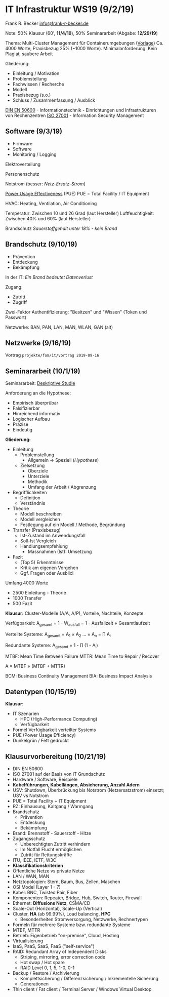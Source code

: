 # IT Infrastruktur WS19 (9/2/19)

Frank R. Becker
info@frank-r-becker.de

Note: 50% Klausur (60', **11/4/19**), 50% Seminararbeit (Abgabe: **12/29/19**)

Thema: Multi-Cluster Management für Containerumgebungen ([Vorlage](https://www.overleaf.com/latex/templates/latex-vorlage-einer-semiararbeit/vxfrnfczdvnq))
Ca. 4000 Worte, Praxisbezug 25% (~1000 Worte). Minimalanforderung: Kein Plagiat, saubere Arbeit

Gliederung:
- Einleitung / Motivation
- Problemstellung
- Fachwissen / Recherche
- Modell
- Praxisbezug (s.o.)
- Schluss / Zusammenfassung / Ausblick



[DIN EN 50600](https://www.din.de/de/mitwirken/normenausschuesse/dke/normen/wdc-beuth:din21:306267564) - Informationstechnik - Einrichtungen und Infrastrukturen von Rechenzentren
[ISO 27001](https://www.iso.org/isoiec-27001-information-security.html) - Information Security Management

## Software (9/3/19)

- Firmware
- Software
- Monitoring / Logging

Elektroverteilung

Personenschutz

Notstrom (besser: *Netz-Ersatz-Strom*)

[Power Usage Effectiveness](https://www.42u.com/measurement/pue-dcie.htm) (PUE) 
PUE = Total Facility / IT Equipment

HVAC: Heating, Ventilation, Air Conditioning

Temperatur: Zwischen 10 und 26 Grad (laut Hersteller)
Luftfeuchtigkeit: Zwischen 40% und 60% (laut Hersteller)

Brandschutz
*Sauerstoffgehalt unter 18% - kein Brand*

## Brandschutz (9/10/19)

- Prävention
- Entdeckung
- Bekämpfung

In der IT: *Ein Brand bedeutet Datenverlust*

Zugang:
- Zutritt
- Zugriff

Zwei-Faktor Authentifizierung: "Besitzen" und "Wissen" (Token und Passwort)

Netzwerke: BAN, PAN, LAN, MAN, WLAN, GAN (alt)

## Netzwerke (9/16/19)

Vortrag    `projekte/fom/it/vortrag 2019-09-16`

## Seminararbeit (10/1/19)

Seminararbeit: [Deskriptive Studie](https://de.wikipedia.org/wiki/Deskriptive_Studie)

Anforderung an die Hypothese:
- Empirisch überprübar
- Falsifizierbar
- Hinreichend informativ
- Logischer Aufbau
- Präzise
- Eindeutig

**Gliederung:**
- Einleitung
	- Problemstellung
		- Allgemein -> Speziell (*Hypothese*)
	- Zielsetzung
		- Oberziele
		- Unterziele
		- Methodik
		- Umfang der Arbeit / Abgrenzung
- Begrifflichkeiten
	- Definition
	- Verständnis
- Theorie
	- Modell beschreiben
	- Modell vergleichen
	- Festlegung auf ein Modell / Methode, Begründung
- Transfer (Praxisbezug)
	- Ist-Zustand im Anwendungsfall
	- Soll-Ist Vergleich
	- Handlungsempfehlung
		- Massnahmen (Ist): Umsetzung
- Fazit
	- (Top 5) Erkenntnisse
	- Kritik am eigenen Vorgehen
	- Ggf. Fragen oder Ausblicl

Umfang 4000 Worte
- 2500 Einleitung - Theorie
- 1000 Transfer
- 500 Fazit

**Klausur:** Cluster-Modelle (A/A, A/P), Vorteile, Nachteile, Konzepte

Verfügbarkeit:    A<sub>gesamt</sub> = 1 - W<sub>ausfall</sub> = 1 - Ausfallzeit &divide; Gesamtlaufzeit

Verteilte Systeme: A<sub>gesamt</sub> = A<sub>1</sub> &times; A<sub>2</sub> ... &times; A<sub>n</sub> = &prod; A<sub>i</sub>

Redundante Systeme: A<sub>gesamt</sub> = 1 - &prod; (1 - A<sub>i</sub>)

MTBF: Mean Time Between Failure
MTTR: Mean Time to Repair / Recover

A = MTBF &divide; (MTBF + MTTR)

BCM: Business Continuity Management
BIA: Business Impact Analysis

## Datentypen (10/15/19)

**Klausur:**
- IT Szenarien
	- HPC (High-Performance Computing)
	- Verfügbarkeit
- Formel Verfügbarkeit verteilter Systems
- PUE (Power Usage Efficiency)
- Dunkelgrün / Fett gedruckt

## Klausurvorbereitung (10/21/19)

- DIN EN 50600
- ISO 27001 auf der Basis von IT Grundschutz
- Hardware / Software, Beispiele
- **Kabelführungen, Kabellängen,  Absicherung, Anzahl Adern**
- USV: Shutdown, Überbrückung bis Notstrom (Netzersatzstrom) einsetzt; USV vs Notstrom
- PUE = Total Facility &divide; IT Equipment
- RZ: Einhausung, Kaltgang / Warmgang
- Brandschutz
	- Prävention
	- Entdeckung
	- Bekämpfung
- Brand: Brennstoff - Sauerstoff - Hitze
- Zugangsschutz
	- Unberechtigten Zutritt verhindern
	- Im Notfall Flucht ermöglichen
	- Zutritt für Rettungskräfte
- ITU, IEEE, IETF, W3C
- **Klassifikationskriterien**
- Öffentliche Netze vs private Netze
- LAN / WAN, MAN
- Netztopologien: Stern, Baum, Bus, Zellen, Maschen
- OSI Model (Layer 1 - 7)
- Kabel: BNC, Twisted Pair, Fiber
- Komponenten: Repeater, Bridge, Hub, Switch, Router, Firewall
- Ethernet: **Diffusions Netz**, CSMA/CD
- Scale-Out (Horizontal), Scale-Up (Vertical)
- Cluster, **HA** (ab 99.99%), Load balancing, **HPC**
	- Besonderheiten Stromversorgung, Netzwerke, Rechnertypen
- Formeln für mehrere Systeme bzw. redundante Systeme
- MTBF, MTTR
- Betrieb: Eigenbetrieb "on-premise", Cloud, Hosting
- Virtualisierung
- IaaS, PaaS, SaaS, FaaS ("self-service")
- RAID: Redundant Array of Independent Disks
	- Striping, mirroring, error correction code
	- Hot swap / Hot spare
	- RAID Level 0, 1, 5, 1-0, 0-1
- Backup / Restore / Archivierung
	- Komplettsicherung / Differenzsicherung / Inkrementelle Sicherung
	- Generationen
- Thin client / Fat client / Terminal Server / Windows Virtual Desktop


<!--stackedit_data:
eyJoaXN0b3J5IjpbLTQwNTUzNDE4NSwtMTM1NTAxMzQxNywtMT
QyMjk1Mzg5OCwtNjE1ODQ2MzM0LDEwODk1NzY5MjUsLTg5MDE5
OTg4MSw3MzA5OTgxMTZdfQ==
-->